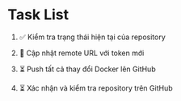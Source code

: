 # Task List

1. ✅ Kiểm tra trạng thái hiện tại của repository

2. 🔄 Cập nhật remote URL với token mới

3. ⏳ Push tất cả thay đổi Docker lên GitHub

4. ⏳ Xác nhận và kiểm tra repository trên GitHub



